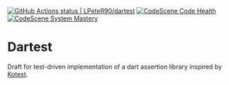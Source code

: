 [![GitHub Actions status | LPeteR90/dartest](https://github.com/LPeteR90/dartest/workflows/dart/badge.svg)](https://github.com/LPeteR90/dartest/actions?workflow=dart)
[![CodeScene Code Health](https://codescene.io/projects/16094/status-badges/code-health)](https://codescene.io/projects/16094)
[![CodeScene System Mastery](https://codescene.io/projects/16094/status-badges/system-mastery)](https://codescene.io/projects/16094)


# Dartest

Draft for test-driven implementation of a dart assertion library inspired
by [Kotest](https://kotest.io/docs/assertions/core-matchers.html). 

